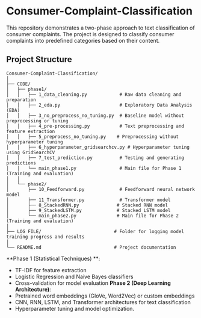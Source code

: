 # Consumer-Complaint-Classification

This repository demonstrates a two-phase approach to text classification of consumer complaints. The project is designed to classify consumer complaints into predefined categories based on their content. 

## Project Structure

```plaintext
Consumer-Complaint-Classification/
│
├── CODE/
│   ├── phase1/
│   │   ├── 1_data_cleaning.py            # Raw data cleaning and preparation
│   │   ├── 2_eda.py                      # Exploratory Data Analysis (EDA)
│   │   ├── 3_no_preprocess_no_tuning.py  # Baseline model without preprocessing or tuning
│   │   ├── 4_pre-processing.py           # Text preprocessing and feature extraction
│   │   ├── 5_preprocess_no_tuning.py    # Preprocessing without hyperparameter tuning
│   │   ├── 6_hyperparameter_gridsearchcv.py # Hyperparameter tuning using GridSearchCV
│   │   ├── 7_test_prediction.py          # Testing and generating predictions
│   │   └── main_phase1.py                # Main file for Phase 1 (Training and evaluation)
│   │
│   └── phase2/
│       ├── 10_Feedforward.py             # Feedforward neural network model
│       ├── 11_Transformer.py             # Transformer model
│       ├── 8_StackedRNN.py              # Stacked RNN model
│       ├── 9_StackedLSTM.py             # Stacked LSTM model
│       └── main_phase2.py               # Main file for Phase 2 (Training and evaluation)
│
├── LOG FILE/                           # Folder for logging model training progress and results
│
└── README.md                           # Project documentation
```

**Phase 1 (Statistical Techniques) **:
  - TF-IDF for feature extraction
  - Logistic Regression and Naive Bayes classifiers
  - Cross-validation for model evaluation
**Phase 2 (Deep Learning Architecture)**:
  - Pretrained word embeddings (GloVe, Word2Vec) or custom embeddings
  - CNN, RNN, LSTM, and Transformer architectures for text classification
  - Hyperparameter tuning and model optimization.


